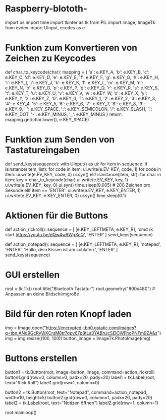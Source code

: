 # Raspberry-blototh-

import os
import time
import tkinter as tk
from PIL import Image, ImageTk
from evdev import UInput, ecodes as e

# Funktion zum Konvertieren von Zeichen zu Keycodes
def char_to_keycode(char):
    mapping = {
        'a': e.KEY_A, 'b': e.KEY_B, 'c': e.KEY_C, 'd': e.KEY_D,
        'e': e.KEY_E, 'f': e.KEY_F, 'g': e.KEY_G, 'h': e.KEY_H,
        'i': e.KEY_I, 'j': e.KEY_J, 'k': e.KEY_K, 'l': e.KEY_L,
        'm': e.KEY_M, 'n': e.KEY_N, 'o': e.KEY_O, 'p': e.KEY_P,
        'q': e.KEY_Q, 'r': e.KEY_R, 's': e.KEY_S, 't': e.KEY_T,
        'u': e.KEY_U, 'v': e.KEY_V, 'w': e.KEY_W, 'x': e.KEY_X,
        'y': e.KEY_Y, 'z': e.KEY_Z,
        '0': e.KEY_0, '1': e.KEY_1, '2': e.KEY_2, '3': e.KEY_3,
        '4': e.KEY_4, '5': e.KEY_5, '6': e.KEY_6, '7': e.KEY_7,
        '8': e.KEY_8, '9': e.KEY_9,
        ' ': e.KEY_SPACE, ':': e.KEY_SEMICOLON, '/': e.KEY_SLASH,
        '.': e.KEY_DOT, '-': e.KEY_MINUS, '_': e.KEY_MINUS
    }
    return mapping.get(char.lower(), e.KEY_SPACE)

# Funktion zum Senden von Tastatureingaben
def send_keys(sequence):
    with UInput() as ui:
        for item in sequence:
            if isinstance(item, list):
                for code in item:
                    ui.write(e.EV_KEY, code, 1)
                for code in item:
                    ui.write(e.EV_KEY, code, 0)
                ui.syn()
            elif isinstance(item, str):
                for char in item:
                    key = char_to_keycode(char)
                    ui.write(e.EV_KEY, key, 1)
                    ui.write(e.EV_KEY, key, 0)
                    ui.syn()
                    time.sleep(0.005)  # 200 Zeichen pro Sekunde
            elif item == 'ENTER':
                ui.write(e.EV_KEY, e.KEY_ENTER, 1)
                ui.write(e.EV_KEY, e.KEY_ENTER, 0)
                ui.syn()
            time.sleep(0.1)

# Aktionen für die Buttons
def action_rickroll():
    sequence = [
        [e.KEY_LEFTMETA, e.KEY_R],
        'cmd /k start https://youtu.be/dQw4w9WgXcQ',
        'ENTER'
    ]
    send_keys(sequence)

def action_notepad():
    sequence = [
        [e.KEY_LEFTMETA, e.KEY_R],
        'notepad',
        'ENTER',
        'Hallo, dein Kissen ist am schlafen.',
        'ENTER'
    ]
    send_keys(sequence)

# GUI erstellen
root = tk.Tk()
root.title("Bluetooth Tastatur")
root.geometry("800x480")  # Anpassen an deine Bildschirmgröße

# Bild für den roten Knopf laden
img = Image.open("https://encrypted-tbn0.gstatic.com/images?q=tbn:ANd9GcRyWKCrsM8tr7qpv67p8tLa0YABhJcSElOWFnoPNFm9ZA&s")
img = img.resize((100, 100))
button_image = ImageTk.PhotoImage(img)

# Buttons erstellen
button1 = tk.Button(root, image=button_image, command=action_rickroll)
button1.grid(row=0, column=0, padx=20, pady=20)
label1 = tk.Label(root, text="Rick Roll")
label1.grid(row=1, column=0)

button2 = tk.Button(root, text="Notepad", command=action_notepad, width=10, height=5)
button2.grid(row=0, column=1, padx=20, pady=20)
label2 = tk.Label(root, text="Notizen öffnen")
label2.grid(row=1, column=1)

root.mainloop()
